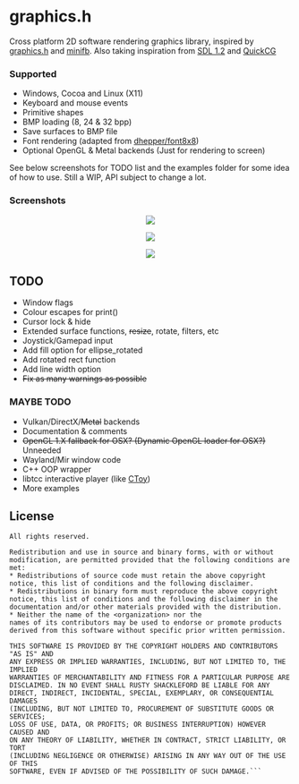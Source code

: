 # graphics.h

Cross platform 2D software rendering graphics library, inspired by [graphics.h](https://web.stanford.edu/class/archive/cs/cs106b/cs106b.1126/materials/cppdoc/graphics.html) and [minifb](https://github.com/emoon/minifb). Also taking inspiration from [SDL 1.2](https://www.libsdl.org/) and [QuickCG](http://lodev.org/cgtutor/)

### Supported

- Windows, Cocoa and Linux (X11)
- Keyboard and mouse events
- Primitive shapes
- BMP loading (8, 24 & 32 bpp)
- Save surfaces to BMP file
- Font rendering (adapted from [dhepper/font8x8](https://github.com/dhepper/font8x8))
- Optional OpenGL & Metal backends (Just for rendering to screen)

See below screenshots for TODO list and the examples folder for some idea of how to use. Still a WIP, API subject to change a lot.

### Screenshots

<p align="center">
  <img src="https://raw.githubusercontent.com/takeiteasy/graphics.h/master/screenshot_osx.png">
</p>

<p align="center">
  <img src="https://raw.githubusercontent.com/takeiteasy/graphics.h/master/screenshot_win.png">
</p>

<p align="center">
  <img src="https://raw.githubusercontent.com/takeiteasy/graphics.h/master/screenshot_nix.png">
</p>

## TODO

- Window flags
- Colour escapes for print()
- Cursor lock & hide
- Extended surface functions, ~~resize~~, rotate, filters, etc
- Joystick/Gamepad input
- Add fill option for ellipse_rotated
- Add rotated rect function
- Add line width option
- ~~Fix as many warnings as possible~~

### MAYBE TODO

- Vulkan/DirectX/~~Metal~~ backends
- Documentation & comments
- ~~OpenGL 1.X fallback for OSX? (Dynamic OpenGL loader for OSX?)~~ Unneeded
- Wayland/Mir window code
- C++ OOP wrapper
- libtcc interactive player (like [CToy](https://github.com/anael-seghezzi/CToy))
- More examples

## License

```Copyright (c) 2013, George Watson
All rights reserved.

Redistribution and use in source and binary forms, with or without
modification, are permitted provided that the following conditions are met:
* Redistributions of source code must retain the above copyright
notice, this list of conditions and the following disclaimer.
* Redistributions in binary form must reproduce the above copyright
notice, this list of conditions and the following disclaimer in the
documentation and/or other materials provided with the distribution.
* Neither the name of the <organization> nor the
names of its contributors may be used to endorse or promote products
derived from this software without specific prior written permission.

THIS SOFTWARE IS PROVIDED BY THE COPYRIGHT HOLDERS AND CONTRIBUTORS "AS IS" AND
ANY EXPRESS OR IMPLIED WARRANTIES, INCLUDING, BUT NOT LIMITED TO, THE IMPLIED
WARRANTIES OF MERCHANTABILITY AND FITNESS FOR A PARTICULAR PURPOSE ARE
DISCLAIMED. IN NO EVENT SHALL RUSTY SHACKLEFORD BE LIABLE FOR ANY
DIRECT, INDIRECT, INCIDENTAL, SPECIAL, EXEMPLARY, OR CONSEQUENTIAL DAMAGES
(INCLUDING, BUT NOT LIMITED TO, PROCUREMENT OF SUBSTITUTE GOODS OR SERVICES;
LOSS OF USE, DATA, OR PROFITS; OR BUSINESS INTERRUPTION) HOWEVER CAUSED AND
ON ANY THEORY OF LIABILITY, WHETHER IN CONTRACT, STRICT LIABILITY, OR TORT
(INCLUDING NEGLIGENCE OR OTHERWISE) ARISING IN ANY WAY OUT OF THE USE OF THIS
SOFTWARE, EVEN IF ADVISED OF THE POSSIBILITY OF SUCH DAMAGE.```
